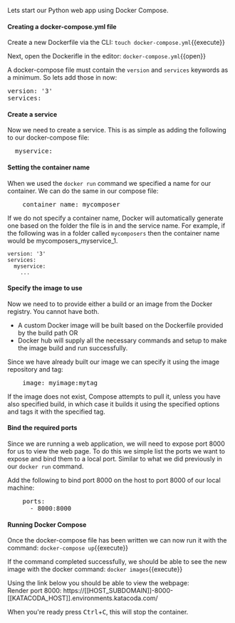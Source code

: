Lets start our Python web app using Docker Compose.

#### Creating a docker-compose.yml file

Create a new Dockerfile via the CLI: `touch docker-compose.yml`{{execute}}

Next, open the Dockerifle in the editor: `docker-compose.yml`{{open}}

A docker-compose file must contain the `version` and `services` keywords as a minimum. So lets add those in now:
<pre class="file" data-filename="docker-compose.yml" data-target="append">version: '3'
services:</pre>

#### Create a service

Now we need to create a service. This is as simple as adding the following to our docker-compose file:
<pre class="file" data-filename="docker-compose.yml" data-target="append">  myservice:</pre>

#### Setting the container name

When we used the `docker run` command we specified a name for our container. We can do the same in our compose file:
<pre class="file" data-filename="docker-compose.yml" data-target="append">    container_name: mycomposer</pre>

If we do not specify a container name, Docker will automatically generate one based on the folder the file is in and the service name.
For example, if the following was in a folder called `mycomposers` then the container name would be mycomposers_myservice_1.
```
version: '3'
services:
  myservice:
    ...
```

#### Specify the image to use

Now we need to to provide either a build or an image from the Docker registry. You cannot have both.

* A custom Docker image will be built based on the Dockerfile provided by the build path OR
* Docker hub will supply all the necessary commands and setup to make the image build and run successfully.

Since we have already built our image we can specify it using the image repository and tag:
<pre class="file" data-filename="docker-compose.yml" data-target="append">    image: myimage:mytag</pre>

If the image does not exist, Compose attempts to pull it, unless you have also specified build, in which case it builds it using the specified options and tags it with the specified tag.

#### Bind the required ports

Since we are running a web application, we will need to expose port 8000 for us to view the web page.
To do this we simple list the ports we want to expose and bind them to a local port. Similar to what we did previously in our `docker run` command. 

Add the following to bind port 8000 on the host to port 8000 of our local machine:
<pre class="file" data-filename="docker-compose.yml" data-target="append">    ports:
      - 8000:8000</pre>

#### Running Docker Compose

Once the docker-compose file has been written we can now run it with the command: `docker-compose up`{{execute}}

If the command completed successfully, we should be able to see the new image with the docker command: `docker images`{{execute}}

Using the link below you should be able to view the webpage:<br>
Render port 8000: https://[[HOST_SUBDOMAIN]]-8000-[[KATACODA_HOST]].environments.katacoda.com/

When you're ready press <kbd>Ctrl</kbd>+<kbd>C</kbd>, this will stop the container.